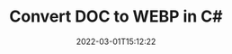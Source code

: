 ---
############################# Static ############################
layout: "auto-gen-conversion"
date: 2022-03-01T15:12:22
draft: false
otherformats: bmp doc docm docx dot dotm dotx epub gif ico jpeg jpg md odt ott pdf png psd rtf tex tif tiff txt xps
breadcrumb: DOC to WEBP in C#

############################# Head ############################
head_title: "DOC to WEBP Converter in C#"
head_description: "Convert DOC to WEBP in .NET using a few lines of code. Use the GroupDocs Document Conversion API to convert over 160 file formats."

############################# Header ############################
title: "Convert DOC to WEBP in C#"
description: "DOC to WEBP conversion with a few lines of .NET code"
bg_image: "https://cms.admin.containerize.com/templates/aspose/App_Themes/V3/images/bg/header1.png"
bg_overlay: false
button:
    enable: true

############################# SubMenu ############################
submenu:
    enable: true

    left:
        img_alt: "GroupDocs.Conversion for .NET"
        image: "https://cms.admin.containerize.com/templates/groupdocs/images/product-logos/90x90-noborder/groupdocs-conversion-net.png"
        product: "GroupDocs.Conversion"
        platform: ".NET"

    

############################# About ############################
about:
    enable: true
    title: "About GroupDocs.Conversion для .NET API"
    content: |
        [GroupDocs.Conversion for .NET](https://products.groupdocs.com/conversion/net/) can be used to convert Microsoft Word, Excel, PowerPoint, PDF, Visio and other formats. GroupDocs.Conversion is a standalone API that is suitable for back-end and internal systems where high performance is required. It does not depend on any software such as Microsoft or Open Office.
    

overview:
    enable: true
    content: |
        Convert your DOC files to WEBP in .NET easily. You can use just a couple of C# code lines in any platform of your choice like - Windows, Linux, macOS.
        You can try DOC to WEBP conversion for free and evaluate conversion results quality.
        Along with simple file conversion scenarios you can try more advanced options for loading source DOC file and for saving output WEBP result. 
        
        For example, for the source DOC file you may use the following load options:

        * auto-detect file format;
        * specify password for protected files (if file format supports it);
        * replace missing fonts to preserve document appearance.
        
        There are also advanced convert options for the WEBP file:

        * convert specific document page or page range;
        * add a watermark to the converted WEBP file.

        Once conversion is completed you can save your WEBP file to the local file path or any third-party storage like FTP, Amazon S3, Google Drive, Dropbox etc.
        Please note - to convert DOC to WEBP there is no need for any additional software installed - like MS Office, Open Office, Adobe Acrobat Reader etc. 


############################# Steps ############################
steps:
    enable: true
    title_left: "Steps to convert DOC to WEBP in C#"
    content_left: |
        [GroupDocs.Conversion](https://products.groupdocs.com/conversion/net/) makes it easy for developers to convert a DOC file to WEBP with a few lines of code.

        * Create an instance of the Converter class and provide the file DOC with the full path
        * Create and set ConvertOptions for WEBP type.
        * Call the Converter.Convert method and pass the full path and format (WEBP) as a parameter
        
    title_right: "System Requirements"
    content_right: |
        Basic conversion with GroupDocs.Conversion for .NET can be done in just a few simple steps. Our APIs are supported on all major platforms and operating systems. Before executing the code below, make sure you have the following prerequisites installed on your system.

        * Operating systems: Microsoft Windows, Linux, MacOS
        * Development environments: Microsoft Visual Studio, Xamarin, MonoDevelop
        * Frameworks: .NET Framework, .NET Standard, .NET Core, Mono
        * Get the latest GroupDocs.Conversion for .NET from [Nuget](https://www.nuget.org/packages/groupdocs.conversion)
        
    code: |
        ```cs
        // Load DOC file
        var converter = new GroupDocs.Conversion.Converter("template.doc");
        // Set conversion parameters for WEBP format
        var convertOptions = converter.GetPossibleConversions()["webp"].ConvertOptions;
        // Convert to WEBP format
        converter.Convert("output.webp", convertOptions);        
        ```
        
demos:
    enable: true
    title: "DOC to WEBP Live Demo"
    content: |
       Convert DOC to WEBP now by visiting the [GroupDocs.Conversion App](https://products.groupdocs.app/conversion/family) website. Online demo has the following advantages
          

more_formats:
    enable: true
    title: "Other supported transformations DOC"
    content: "You can also convert DOC to many other file formats. Please see the list below."
       
       
back_to_top:
    enable: true
---